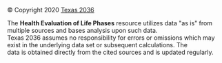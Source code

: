 © Copyright 2020 [Texas 2036](www.texas2036.org)

The **Health Evaluation of Life Phases** resource utilizes data "as is" from multiple sources and bases analysis upon such data.   
Texas 2036 assumes no responsibility for errors or omissions which may exist in the underlying data set or subsequent calculations. The data is obtained directly from the cited sources and is updated regularly.